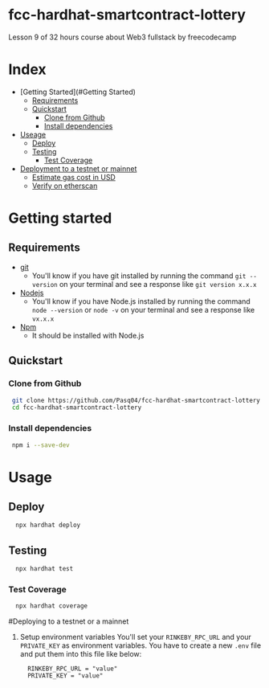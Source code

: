 # fcc-hardhat-smartcontract-lottery
Lesson 9 of 32 hours course about Web3 fullstack by freecodecamp

# Index

- [Getting Started](#Getting Started)
  - [Requirements](#requirements)
  - [Quickstart](#quickstart)
    - [Clone from Github](#clone-from-github)
    - [Install dependencies](#install-dependencies)
- [Useage](#useage)
  - [Deploy](#deploy)
  - [Testing](#testing)
    - [Test Coverage](#test-coverage)
- [Deployment to a testnet or mainnet](#deployment-to-a-testnet-or-mainnet)
    - [Estimate gas cost in USD](#estimate-gas-cost-in-usd)
  - [Verify on etherscan](#verify-on-etherscan)
  
 # Getting started 
 
 ## Requirements
  - [git](https://git-scm.com/book/en/v2/Getting-Started-Installing-Git)
    - You'll know if you have git installed by running the command `git --version` on your terminal and see a response like `git version x.x.x`
  - [Nodejs](https://nodejs.org/en/)
    - You'll know if you have Node.js installed by running the command `node --version` or `node -v` on your terminal and see a response like `vx.x.x`
  - [Npm](https://www.npmjs.com/)
    - It should be installed with Node.js
 
 ## Quickstart
 
 ### Clone from Github
 
 ```bash
  git clone https://github.com/Pasq04/fcc-hardhat-smartcontract-lottery
  cd fcc-hardhat-smartcontract-lottery
 ```
 
 ### Install dependencies
 
 ```bash
  npm i --save-dev
 ```
# Usage

## Deploy

```bash
  npx hardhat deploy
```
## Testing

``` bash
  npx hardhat test
```

### Test Coverage

```bash
  npx hardhat coverage
```
#Deploying to a testnet or a mainnet

1. Setup environment variables
  You'll set your `RINKEBY_RPC_URL` and your `PRIVATE_KEY` as environment variables. 
  You have to create a new `.env` file and put them into this file like below:
    ```Properties
      RINKEBY_RPC_URL = "value"
      PRIVATE_KEY = "value"
     ```

